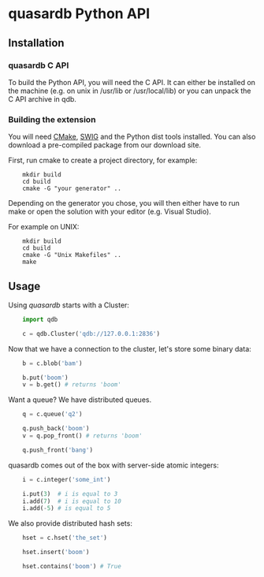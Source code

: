 # quasardb Python API

## Installation

### quasardb C API

To build the Python API, you will need the C API. It can either be installed on the machine (e.g. on unix in /usr/lib or /usr/local/lib) or you can unpack the C API archive in qdb.

### Building the extension

You will need [CMake](http://www.cmake.org/), [SWIG](http://www.swig.org/) and the Python dist tools installed. You can also download a pre-compiled package from our download site.

First, run cmake to create a project directory, for example:

```
    mkdir build
    cd build
    cmake -G "your generator" ..
```

Depending on the generator you chose, you will then either have to run make or open the solution with your editor (e.g. Visual Studio).

For example on UNIX:

```
    mkdir build
    cd build
    cmake -G "Unix Makefiles" ..
    make
```

## Usage

Using *quasardb* starts with a Cluster:

```python
    import qdb

    c = qdb.Cluster('qdb://127.0.0.1:2836')
```

Now that we have a connection to the cluster, let's store some binary data:

```python
    b = c.blob('bam')

    b.put('boom')
    v = b.get() # returns 'boom'
```

Want a queue? We have distributed queues.

```python
    q = c.queue('q2')

    q.push_back('boom')
    v = q.pop_front() # returns 'boom'

    q.push_front('bang')
```

quasardb comes out of the box with server-side atomic integers:

```python
    i = c.integer('some_int')

    i.put(3)  # i is equal to 3
    i.add(7)  # i is equal to 10
    i.add(-5) # is equal to 5
```

We also provide distributed hash sets:

```python
    hset = c.hset('the_set')

    hset.insert('boom')

    hset.contains('boom') # True
```